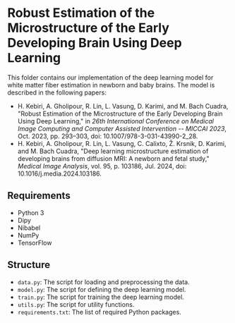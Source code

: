 # Robust Estimation of the Microstructure of the Early Developing Brain Using Deep Learning

This folder contains our implementation of the deep learning model for white matter fiber estimation in newborn and baby brains. The model is described in the following papers:

- H. Kebiri, A. Gholipour, R. Lin, L. Vasung, D. Karimi, and M. Bach Cuadra, "Robust Estimation of the Microstructure of the Early Developing Brain Using Deep Learning," in _26th International Conference on Medical Image Computing and Computer Assisted Intervention -- MICCAI 2023_, Oct. 2023, pp. 293–303, doi: 10.1007/978-3-031-43990-2_28.
- H. Kebiri, A. Gholipour, R. Lin, L. Vasung, C. Calixto, Ž. Krsnik, D. Karimi, and M. Bach Cuadra, "Deep learning microstructure estimation of developing brains from diffusion MRI: A newborn and fetal study," _Medical Image Analysis_, vol. 95, p. 103186, Jul. 2024, doi: 10.1016/j.media.2024.103186.

## Requirements

- Python 3
- Dipy
- Nibabel
- NumPy
- TensorFlow

## Structure

- `data.py`: The script for loading and preprocessing the data.
- `model.py`: The script for defining the deep learning model.
- `train.py`: The script for training the deep learning model.
- `utils.py`: The script for utility functions.
- `requirements.txt`: The list of required Python packages.
